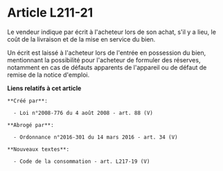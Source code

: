 # Article L211-21

Le vendeur indique par écrit à l'acheteur lors de son achat, s'il y a lieu, le coût de la livraison et de la mise en service
du bien. 

Un écrit est laissé à l'acheteur lors de l'entrée en possession du bien, mentionnant la possibilité pour l'acheteur de
formuler des réserves, notamment en cas de défauts apparents de l'appareil ou de défaut de remise de la notice d'emploi.

**Liens relatifs à cet article**

	**Créé par**:

	  - Loi n°2008-776 du 4 août 2008 - art. 88 (V)

	**Abrogé par**:

	  - Ordonnance n°2016-301 du 14 mars 2016 - art. 34 (V)

	**Nouveaux textes**:

	  - Code de la consommation - art. L217-19 (V)
